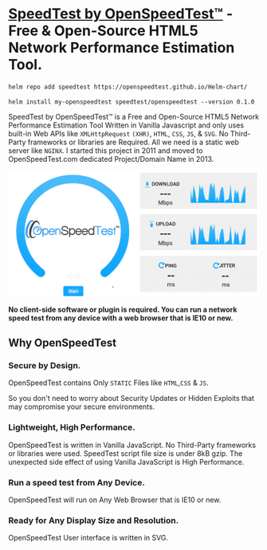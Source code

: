 #  **[SpeedTest by OpenSpeedTest™](https://openspeedtest.com?Run&ref=Github)** - Free & Open-Source HTML5 Network Performance Estimation Tool.
````
helm repo add speedtest https://openspeedtest.github.io/Helm-chart/
````
````
helm install my-openspeedtest speedtest/openspeedtest --version 0.1.0
````
SpeedTest by OpenSpeedTest™ is a Free and Open-Source HTML5 Network Performance Estimation Tool Written in Vanilla Javascript and only uses built-in Web APIs like `XMLHttpRequest` `(XHR)`, `HTML`, `CSS`, `JS`, & `SVG`. No Third-Party frameworks or libraries are Required. All we need is a static web server like `NGINX`. I started this project in 2011 and moved to OpenSpeedTest.com dedicated Project/Domain Name in 2013.
  

[![Download OpenSpeedTest-Server V2.1](https://github.com/openspeedtest/v2-Test/raw/main/images/10G-S.gif)](https://go.openspeedtest.com/Server  "Download OpenSpeedTest-Server V2.1")

**No client-side software or plugin is required. You can run a network speed test from any device with a web browser that is IE10 or new.**

##  Why OpenSpeedTest

  

###  Secure by Design.

  

OpenSpeedTest contains Only `STATIC` Files like `HTML`,`CSS` & `JS`.

So you don't need to worry about Security Updates or Hidden Exploits that may compromise your secure environments.

  

###  Lightweight, High Performance.

  

OpenSpeedTest is written in Vanilla JavaScript. No Third-Party frameworks or libraries were used. SpeedTest script file size is under 8kB gzip. The unexpected side effect of using Vanilla JavaScript is High Performance.

  

###  Run a speed test from Any Device.

  

OpenSpeedTest will run on Any Web Browser that is IE10 or new.

  

###  Ready for Any Display Size and Resolution.

  

OpenSpeedTest User interface is written in SVG.
